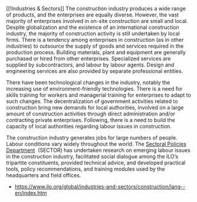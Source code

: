 [[!Industries & Sectors]]
The construction industry produces a wide range of products, and the enterprises are equally diverse. However, the vast majority of enterprises involved in on-site construction are small and local. Despite globalization and the existence of an international construction industry, the majority of construction activity is still undertaken by local firms. There is a tendency among enterprises in construction (as in other industries) to outsource the supply of goods and services required in the production process. Building materials, plant and equipment are generally purchased or hired from other enterprises. Specialized services are supplied by subcontractors, and labour by labour agents. Design and engineering services are also provided by separate professional entities.  
  
There have been technological changes in the industry, notably the increasing use of environment-friendly technologies. There is a need for skills training for workers and managerial training for enterprises to adapt to such changes. The decentralization of government activities related to construction bring new demands for local authorities, involved on a large amount of construction activities through direct administration and/or contracting private enterprises. Following, there is a need to build the capacity of local authorities regarding labour issues in construction.  
  
The construction industry generates jobs for large numbers of people. Labour conditions vary widely throughout the world. The [Sectoral Policies Department](https://www.ilo.org/sector/lang--en/index.htm)  (SECTOR) has undertaken research on emerging labour issues in the construction industry, facilitated social dialogue among the ILO’s tripartite constituents, provided technical advice, and developed practical tools, policy recommendations, and training modules used by the headquarters and field offices.

- https://www.ilo.org/global/industries-and-sectors/construction/lang--en/index.htm